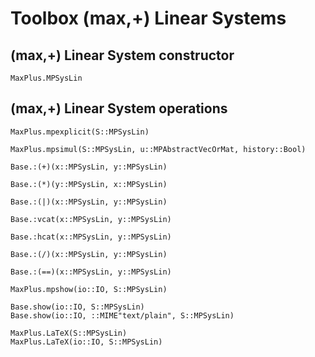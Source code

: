 # Toolbox (max,+) Linear Systems

## (max,+) Linear System constructor

```@docs
MaxPlus.MPSysLin
```

## (max,+) Linear System operations

```@docs
MaxPlus.mpexplicit(S::MPSysLin)
```

```@docs
MaxPlus.mpsimul(S::MPSysLin, u::MPAbstractVecOrMat, history::Bool)
```

```@docs
Base.:(+)(x::MPSysLin, y::MPSysLin)
```

```@docs
Base.:(*)(y::MPSysLin, x::MPSysLin)
```

```@docs
Base.:(|)(x::MPSysLin, y::MPSysLin)
```

```@docs
Base.:vcat(x::MPSysLin, y::MPSysLin)
```

```@docs
Base.:hcat(x::MPSysLin, y::MPSysLin)
```

```@docs
Base.:(/)(x::MPSysLin, y::MPSysLin)
```

```@docs
Base.:(==)(x::MPSysLin, y::MPSysLin)
```

```@docs
MaxPlus.mpshow(io::IO, S::MPSysLin)
```

```@docs
Base.show(io::IO, S::MPSysLin)
Base.show(io::IO, ::MIME"text/plain", S::MPSysLin)
```

```@docs
MaxPlus.LaTeX(S::MPSysLin)
MaxPlus.LaTeX(io::IO, S::MPSysLin)
```
